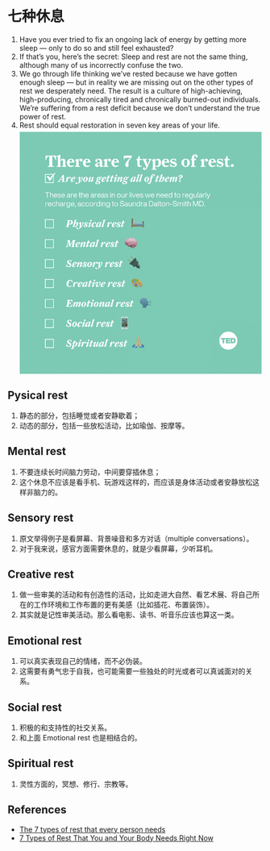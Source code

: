 # 七种休息


1. Have you ever tried to fix an ongoing lack of energy by getting more sleep — only to do so and still feel exhausted? 
2. If that’s you, here’s the secret: Sleep and rest are not the same thing, although many of us incorrectly confuse the two.
3. We go through life thinking we’ve rested because we have gotten enough sleep — but in reality we are missing out on the other types of rest we desperately need. The result is a culture of high-achieving, high-producing, chronically tired and chronically burned-out individuals. We’re suffering from a rest deficit because we don’t understand the true power of rest.
4. Rest should equal restoration in seven key areas of your life.
    <img src="../images/7-types-of-rest.png" width="600" style="display: block; margin: 5px 0 10px;" />


## Pysical rest
1. 静态的部分，包括睡觉或者安静歇着；
2. 动态的部分，包括一些放松活动，比如瑜伽、按摩等。


## Mental rest
1. 不要连续长时间脑力劳动，中间要穿插休息；
2. 这个休息不应该是看手机、玩游戏这样的，而应该是身体活动或者安静放松这样非脑力的。


## Sensory rest
1. 原文举得例子是看屏幕、背景噪音和多方对话（multiple conversations）。
2. 对于我来说，感官方面需要休息的，就是少看屏幕，少听耳机。


## Creative rest
1. 做一些审美的活动和有创造性的活动，比如走进大自然、看艺术展、将自己所在的工作环境和工作布置的更有美感（比如插花、布置装饰）。
2. 其实就是记性审美活动。那么看电影、读书、听音乐应该也算这一类。


## Emotional rest
1. 可以真实表现自己的情绪，而不必伪装。
2. 这需要有勇气忠于自我，也可能需要一些独处的时光或者可以真诚面对的关系。


## Social rest 
1. 积极的和支持性的社交关系。
2. 和上面 Emotional rest 也是相结合的。


## Spiritual rest
1. 灵性方面的，冥想、修行、宗教等。


## References
* [The 7 types of rest that every person needs](https://ideas.ted.com/the-7-types-of-rest-that-every-person-needs/)
* [7 Types of Rest That You and Your Body Needs Right Now](https://www.calmsage.com/types-of-rest-that-you-and-your-body-needs-right-now/)